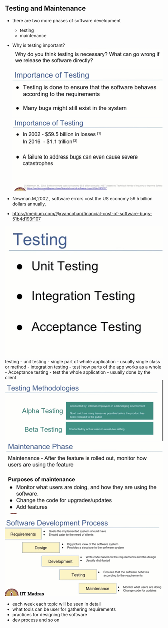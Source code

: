 ## Testing and Maintenance
- there are two more phases of software development
    - testing 
    - maintenance

- Why is testing important?
![](2023-09-27-07-16-37.png)
![](2023-09-27-07-16-50.png)
![](2023-09-27-07-18-30.png)
- Newman.M,2002 , software errors cost the US economy 59.5 billion dollars annually,
- https://medium.com/@ryancohan/financial-cost-of-software-bugs-51b4d193f107

![](2023-09-27-07-21-26.png)
testing
    - unit testing
        - single part of whole application
        - usually single class or method
    - integration testing
        - test how parts of the app works as a whole
    - Acceptance testing
        - test the whole application
        - usually done by the client
![](2023-09-27-07-23-37.png)
![](2023-09-27-07-23-48.png)
![](2023-09-27-07-29-07.png)
- each week each topic will be seen in detail
- what tools can be user for gathering requirements
- practices for designing the software
- dev process and so on